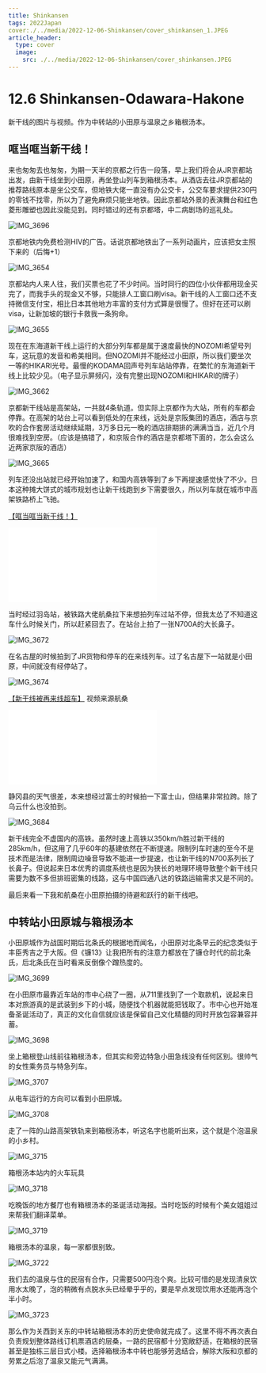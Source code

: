 ```yaml
---
title: Shinkansen
tags: 2022Japan
cover:./../media/2022-12-06-Shinkansen/cover_shinkansen_1.JPEG
article_header:
  type: cover
  image:
    src: ./../media/2022-12-06-Shinkansen/cover_shinkansen.JPEG
---
```


# 12.6 Shinkansen-Odawara-Hakone

新干线的图片与视频。作为中转站的小田原与温泉之乡箱根汤本。

<!--more-->

## 哐当哐当新干线！

来也匆匆去也匆匆，为期一天半的京都之行告一段落，早上我们将会从JR京都站出发，由新干线坐到小田原，再坐登山列车到箱根汤本。从酒店去往JR京都站的推荐路线原本是坐公交车，但地铁大佬一直没有办公交卡，公交车要求提供230円的零钱不找零，所以为了避免麻烦只能坐地铁。因此京都站外景的表演舞台和红色菱形雕塑也因此没能见到。同时错过的还有京都塔，中二病剧场的巡礼处。

![IMG_3696](./../media/2022-12-06-Shinkansen/IMG_3696.JPEG)

京都地铁内免费检测HIV的广告。话说京都地铁出了一系列动画片，应该把女主照下来的（后悔+1）

![IMG_3654](./../media/2022-12-06-Shinkansen/IMG_3654.JPEG)

京都站内人来人往，我们买票也花了不少时间。当时同行的四位小伙伴都用现金买完了，而我手头的现金又不够，只能排人工窗口刷visa。新干线的人工窗口还不支持微信支付宝，相比日本其他地方丰富的支付方式算是很慢了。但好在还可以刷visa，让新加坡的银行卡救我一条狗命。

![IMG_3655](./../media/2022-12-06-Shinkansen/IMG_3655.JPEG)

现在在东海道新干线上运行的大部分列车都是属于速度最快的NOZOMI希望号列车，这玩意的发音和希美相同。但NOZOMI并不能经过小田原，所以我们要坐次一等的HIKARI光号。最慢的KODAMA回声号列车站站停靠，在繁忙的东海道新干线上比较少见。（电子显示屏频闪，没有完整出现NOZOMI和HIKARI的牌子）

![IMG_3662](./../media/2022-12-06-Shinkansen/IMG_3662.JPEG)

京都新干线站是高架站，一共就4条轨道。但实际上京都作为大站，所有的车都会停靠。在高架的站台上可以看到低处的在来线，远处是京阪集团的酒店，酒店与京吹的合作套房活动继续延期，3万多日元一晚的酒店排期排的满满当当，近几个月很难找到空房。（应该是搞错了，和京阪合作的酒店是京都塔下面的，怎么会这么近两家京阪的酒店）

![IMG_3665](./../media/2022-12-06-Shinkansen/IMG_3665.JPEG)



列车还没出站就已经开始加速了，和国内高铁等到了乡下再提速感觉快了不少。日本这种摊大饼式的城市规划也让新干线跑到乡下需要很久，所以列车就在城市中高架铁路桥上飞驰。

[【哐当哐当新干线！】](https://www.bilibili.com/video/BV1Y14y1A7dK/?share_source=copy_web&vd_source=11cc2c31f0b4e6576a1a2b9d744d9136) 

<iframe src="//player.bilibili.com/player.html?aid=776473985&bvid=BV1Y14y1A7dK&cid=928634692&page=1" scrolling="no" border="0" frameborder="no" framespacing="0" allowfullscreen="true"> </iframe>

当时经过羽岛站，被铁路大佬航桑拉下来想拍列车过站不停，但我太怂了不知道这车什么时候关门，所以赶紧回去了。在站台上拍了一张N700A的大长鼻子。

![IMG_3672](./../media/2022-12-06-Shinkansen/IMG_3672.JPEG)

在名古屋的时候拍到了JR货物和停车的在来线列车。过了名古屋下一站就是小田原，中间就没有经停站了。

![IMG_3674](./../media/2022-12-06-Shinkansen/IMG_3674.JPEG)

[【新干线被再来线超车】](https://www.bilibili.com/video/BV19W4y1T7db/?share_source=copy_web&vd_source=11cc2c31f0b4e6576a1a2b9d744d9136) 视频来源航桑

<iframe src="//player.bilibili.com/player.html?aid=946516555&bvid=BV19W4y1T7db&cid=932303587&page=1" scrolling="no" border="0" frameborder="no" framespacing="0" allowfullscreen="true"> </iframe>

静冈县的天气很差，本来想经过富士的时候拍一下富士山，但结果非常拉跨。除了乌云什么也没拍到。

![IMG_3684](./../media/2022-12-06-Shinkansen/IMG_3684.JPEG)

新干线完全不虚国内的高铁。虽然时速上高铁以350km/h胜过新干线的285km/h，但这用了几乎60年的基建依然在不断提速。限制列车时速的至今不是技术而是法律，限制周边噪音导致不能进一步提速，也让新干线的N700系列长了长鼻子。但说起来日本优秀的调度系统也是因为狭长的地理环境导致整个新干线只需要为数不多但排班密集的线路，这与中国四通八达的铁路运输需求又是不同的。

最后来看一下我和航桑在小田原拍摄的待避和跃行的新干线吧。



## 中转站小田原城与箱根汤本

小田原城作为战国时期后北条氏的根据地而闻名，小田原对北条早云的纪念类似于丰臣秀吉之于大阪。但《镰13》让我把所有的注意力都放在了镰仓时代的前北条氏，后北条氏在当时看来反倒像个蹭热度的。

![IMG_3699](./../media/2022-12-06-Shinkansen/IMG_3699.JPEG)

在小田原市最靠近车站的市中心绕了一圈，从711里找到了一个取款机，说起来日本对旅游真的是武装到乡下的小城，随便找个机器就能把钱取了。市中心也开始准备圣诞活动了，真正的文化自信就应该是保留自己文化精髓的同时开放包容兼容并蓄。

![IMG_3698](./../media/2022-12-06-Shinkansen/IMG_3698.JPEG)

坐上箱根登山线前往箱根汤本，但其实和旁边特急小田急线没有任何区别。很帅气的女性乘务员与特急列车。

![IMG_3707](./../media/2022-12-06-Shinkansen/IMG_3707.JPEG)

从电车运行的方向可以看到小田原城。

![IMG_3708](./../media/2022-12-06-Shinkansen/IMG_3708.JPEG)

走了一阵的山路高架铁轨来到箱根汤本，听这名字也能听出来，这个就是个泡温泉的小乡村。

![IMG_3715](./../media/2022-12-06-Shinkansen/IMG_3715.JPEG)

箱根汤本站内的火车玩具

![IMG_3718](./../media/2022-12-06-Shinkansen/IMG_3718.JPEG)

吃晚饭的地方餐厅也有箱根汤本的圣诞活动海报。当时吃饭的时候有个美女姐姐过来帮我们翻译菜单。

![IMG_3719](./../media/2022-12-06-Shinkansen/IMG_3719.JPEG)

箱根汤本的温泉，每一家都很别致。

![IMG_3722](./../media/2022-12-06-Shinkansen/IMG_3722.JPEG)

我们去的温泉与住的民宿有合作，只需要500円泡个爽。比较可惜的是发现清泉饮用水太晚了，泡的稍微有点脱水头已经晕乎乎的，要是早点发现饮用水还能再泡个半小时。

![IMG_3723](./../media/2022-12-06-Shinkansen/IMG_3723.JPEG)

那么作为关西到关东的中转站箱根汤本的历史使命就完成了。这里不得不再次表白负责规划整体路线订机票酒店的层桑，一路的民宿都十分宽敞舒适，在箱根的民宿甚至是独栋三层日式小楼。选择箱根汤本中转也能够劳逸结合，解除大阪和京都的劳累之后泡了温泉又能元气满满。

